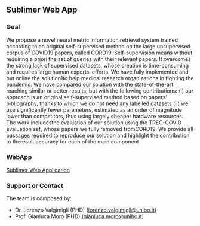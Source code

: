 ## Sublimer Web App

### Goal
We propose a novel neural metric information retrieval system trained according to an original self-supervised method on the large unsupervised corpus of COVID19 papers, called CORD19. Self-supervision means without requiring a priori the set of queries with their relevant papers. It overcomes the strong lack of supervised datasets, whose creation is time-consuming and requires large human experts’ efforts. We have fully implemented and put online the solution1to help medical research organizations in fighting the pandemic.  We have compared our solution with the state-of-the-art reaching similar or better results, but with the following contributions: (i) our approach is an original self-supervised method based on papers’ bibliography, thanks to which we do not need any labelled datasets (ii) we use significantly fewer parameters, estimated as an order of magnitude lower than competitors, thus using largely cheaper hardware resources.  The work includesthe evaluation of our solution using the TREC-COVID evaluation set, whose papers we fully removed fromCORD19.  We provide all passages required to reproduce our solution and highlight the contribution to theresult accuracy for each of the main component


### WebApp

[Sublimer Web Application](http://137.204.107.153:37339/) 



### Support or Contact

The team is composed by: 
* Dr. Lorenzo Valgimigli (PHD) (lorenzo.valgimigli@unibo.it) 
* Prof. Gianluca Moro (PHD) (gianluca.moro@unibo.it)
